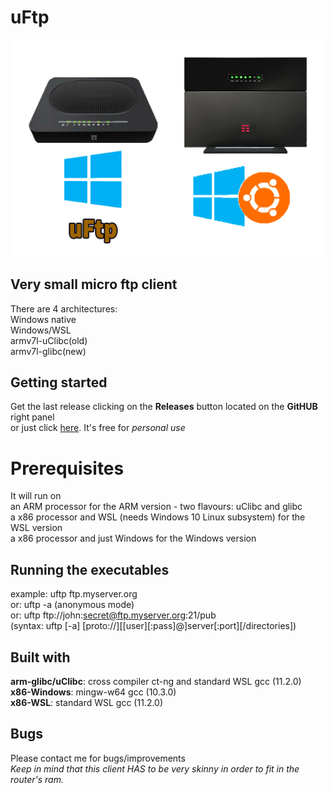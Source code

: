 # uFtp
![uftp.png](uftp.png)

## Very small micro ftp client
There are 4 architectures:<BR>
Windows native<BR>
Windows/WSL<BR>
armv7l-uClibc(old)<BR>
armv7l-glibc(new)<BR>

## Getting started
Get the last release clicking on the **Releases** button located on the **GitHUB** right panel<BR>
or just click [here](https://github.com/uomoukko/uFtp/releases/). It's free for *personal use*<BR>

# Prerequisites
It will run on<BR>
an ARM processor for the ARM version - two flavours: uClibc and glibc<BR>
a x86 processor and WSL (needs Windows 10 Linux subsystem) for the WSL version<BR>
a x86 processor and just Windows for the Windows version<BR>

## Running the executables
example: uftp ftp.myserver.org<BR>
or: uftp -a (anonymous mode)<BR>
or: uftp ftp://john:secret@ftp.myserver.org:21/pub<BR>
\(syntax: uftp [-a] [proto://][[user][:pass]@]server[:port][/directories])<BR>

## Built with
**arm-glibc/uClibc**: cross compiler ct-ng and standard WSL gcc (11.2.0)<BR>
**x86-Windows**: mingw-w64 gcc (10.3.0)<BR>
**x86-WSL**: standard WSL gcc (11.2.0)<BR>

## Bugs
Please contact me for bugs/improvements<BR>
*Keep in mind that this client HAS to be very skinny in order to fit in the router's ram.<BR>*

